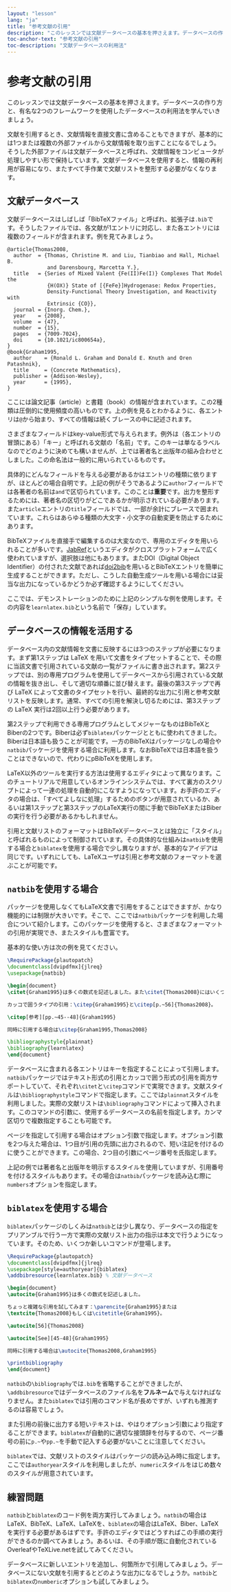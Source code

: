 ```yaml
---
layout: "lesson"
lang: "ja"
title: "参考文献の引用"
description: "このレッスンでは文献データベースの基本を押さえます。データベースの作り方と、有名な2つのフレームワークを使用したデータベースの利用法を学んでいきましょう。"
toc-anchor-text: "参考文献の引用"
toc-description: "文献データベースの利用法"
---
```


# 参考文献の引用

<script>
runlatex.preincludes = {
 "pre1": {
    "pre0": "learnlatex.bib"
   },
 "pre2": {
    "pre0": "learnlatex.bib"
   }
}
</script>

<!-- TODO: 日本語文献の扱いについてはlanguage-specificレッスンで扱う？ -->

<span class="summary">このレッスンでは文献データベースの基本を押さえます。データベースの作り方と、有名な2つのフレームワークを使用したデータベースの利用法を学んでいきましょう。</span>

文献を引用するとき、文献情報を直接文書に含めることもできますが、基本的には1つまたは複数の外部ファイルから文献情報を取り出すことになるでしょう。そうした外部ファイルは文献データベースと呼ばれ、文献情報をコンピュータが処理しやすい形で保持しています。文献データベースを使用すると、情報の再利用が容易になり、またすべて手作業で文献リストを整形する必要がなくなります。

## 文献データベース

文献データベースはしばしば「BibTeXファイル」と呼ばれ、拡張子は`.bib`です。そうしたファイルでは、各文献が1エントリに対応し、また各エントリには複数のフィールドが含まれます。例を見てみましょう。

<!-- {% raw %} -->
```
@article{Thomas2008,
  author  = {Thomas, Christine M. and Liu, Tianbiao and Hall, Michael B.
             and Darensbourg, Marcetta Y.},
  title   = {Series of Mixed Valent {Fe(II)Fe(I)} Complexes That Model the
             {H(OX)} State of [{FeFe}]Hydrogenase: Redox Properties,
             Density-Functional Theory Investigation, and Reactivity with
             Extrinsic {CO}},
  journal = {Inorg. Chem.},
  year    = {2008},
  volume  = {47},
  number  = {15},
  pages   = {7009-7024},
  doi     = {10.1021/ic800654a},
}
@book{Graham1995,
  author    = {Ronald L. Graham and Donald E. Knuth and Oren Patashnik},
  title     = {Concrete Mathematics},
  publisher = {Addison-Wesley},
  year      = {1995},
}
```
<!-- {% endraw %} -->

ここには論文記事（article）と書籍（book）の情報が含まれています。この2種類は圧倒的に使用頻度の高いものです。上の例を見るとわかるように、各エントリは`@`から始まり、すべての情報は続くブレースの中に記述されます。

さまざまなフィールドはkey-value形式で与えられます。例外は（各エントリの冒頭にある）「キー」と呼ばれる文献の「名前」です。このキーは単なるラベルなのでどのように決めても構いませんが、上では著者名と出版年の組み合わせとしました。この命名法は一般的に用いられているものです。

具体的にどんなフィールドを与える必要があるかはエントリの種類に依りますが、ほとんどの場合自明です。上記の例がそうであるように`author`フィールドでは各著者の名前は`and`で区切られています。このことは**重要**です。出力を整形するためには、著者名の区切りがどこであるかが明示されている必要があります。また`article`エントリの`title`フィールドでは、一部が余計にブレースで囲まれています。これらはあらゆる種類の大文字・小文字の自動変更を防止するためにあります。

BibTeXファイルを直接手で編集するのは大変なので、専用のエディタを用いられることが多いです。[JabRef](https://www.jabref.org)というエディタがクロスプラットフォームで広く使われていますが、選択肢は他にもあります。またDOI（Digital Object Identifier）の付された文献であれば[doi2bib](https://doi2bib.org)を用いるとBibTeXエントリを簡単に生成することができます。ただし、こうした自動生成ツールを用いる場合には妥当な出力になっているかどうか必ず確認するようにしてください。

ここでは、デモンストレーションのために上記のシンプルな例を使用します。その内容を`learnlatex.bib`という名前で「保存」しています。

## データベースの情報を活用する

データベース内の文献情報を文書に反映するには3つのステップが必要になります。まず第1ステップは LaTeX を用いて文書をタイプセットすることで、その際に当該文書で引用されている文献の一覧がファイルに書き出されます。第2ステップでは、別の専用プログラムを使用してデータベースから引用されている文献の情報を抜き出し、そして適切な順番に並び替えます。最後の第3ステップで再び LaTeX によって文書のタイプセットを行い、最終的な出力に引用と参考文献リストを反映します。通常、すべての引用を解決し切るためには、第3ステップの LaTeX 実行は2回以上行う必要があります。

第2ステップで利用できる専用プログラムとしてメジャーなものはBibTeXとBiberの2つです。Biberは必ず`biblatex`パッケージとともに使われてきました。Biberは日本語も扱うことが可能です。一方のBibTeXはパッケージなしの場合や`natbib`パッケージを使用する場合に利用します。なおBibTeXでは日本語を扱うことはできないので、代わりにpBibTeXを使用します。

LaTeX以外のツールを実行する方法は使用するエディタによって異なります。このチュートリアルで用意しているオンラインシステムでは、すべて裏方のスクリプトによって一連の処理を自動的にこなすようになっています。お手許のエディタの場合は、「すべてよしなに処理」するためのボタンが用意されているか、あるいは第1ステップと第3ステップのLaTeX実行の間に手動でBibTeXまたはBiberの実行を行う必要があるかもしれません。

引用と文献リストのフォーマットはBibTeXデータベースとは独立に「スタイル」と呼ばれるものによって制御されています。その具体的な仕組みは`natbib`を使用する場合と`biblatex`を使用する場合で少し異なりますが、基本的なアイデアは同じです。いずれにしても、LaTeXユーザは引用と参考文献のフォーマットを選ぶことが可能です。

## `natbib`を使用する場合

パッケージを使用しなくてもLaTeX文書で引用をすることはできますが、かなり機能的には制限が大きいです。そこで、ここでは`natbib`パッケージを利用した場合について紹介します。このパッケージを使用すると、さまざまなフォーマットの引用が実現でき、またスタイルも豊富です。

基本的な使い方は次の例を見てください。

```latex
\RequirePackage{plautopatch}
\documentclass[dvipdfmx]{jlreq}
\usepackage{natbib}

\begin{document}
\citet{Graham1995}は多くの数式を記述しました。また\citet{Thomas2008}にはいくつか化学式が出てきます。

カッコで囲うタイプの引用：\citep{Graham1995}と\citep[p.~56]{Thomas2008}。

\citep[参考][pp.~45--48]{Graham1995}

同時に引用する場合は\citep{Graham1995,Thomas2008}

\bibliographystyle{plainnat}
\bibliography{learnlatex}
\end{document}
```

データベースに含まれる各エントリはキーを指定することによって引用します。`natbib`パッケージではテキスト形式の引用とカッコで囲う形式の引用を両方サポートしていて、それぞれ`\citet`と`\citep`コマンドで実現できます。文献スタイルは`\bibliographystyle`コマンドで指定します。ここでは`plainnat`スタイルを利用しました。実際の文献リストは`\bibliography`コマンドによって挿入されます。このコマンドの引数に、使用するデータベースの名前を指定します。カンマ区切りで複数指定することも可能です。

ページを指定して引用する場合はオプション引数で指定します。オプション引数を2つ与えた場合は、1つ目が引用の先頭に出力されるので、短い注記を付けるのに使うことができます。この場合、2つ目の引数にページ番号を氏指定します。

上記の例では著者名と出版年を明示するスタイルを使用していますが、引用番号を付けるスタイルもあります。その場合は`natbib`パッケージを読み込む際に`numbers`オプションを指定します。

## `biblatex`を使用する場合

`biblatex`パッケージのしくみは`natbib`とは少し異なり、データベースの指定をプリアンブルで行う一方で実際の文献リスト出力の指示は本文で行うようになっています。そのため、いくつか新しいコマンドが登場します。

```latex
\RequirePackage{plautopatch}
\documentclass[dvipdfmx]{jlreq}
\usepackage[style=authoryear]{biblatex}
\addbibresource{learnlatex.bib} % 文献データベース

\begin{document}
\autocite{Graham1995}は多くの数式を記述しました。

ちょっと複雑な引用を試してみます：\parencite{Graham1995}または
\textcite{Thomas2008}もしくは\citetitle{Graham1995}。

\autocite[56]{Thomas2008}

\autocite[See][45-48]{Graham1995}

同時に引用する場合は\autocite{Thomas2008,Graham1995}

\printbibliography
\end{document}
```

`natbib`の`\bibliography`では`.bib`を省略することができましたが、`\addbibresource`ではデータベースのファイル名を**フルネーム**で与えなければなりません。また`biblatex`では引用のコマンド名が長めですが、いずれも推測するのは容易でしょう。

また引用の前後に出力する短いテキストは、やはりオプション引数により指定することができます。`biblatex`が自動的に適切な接頭辞を付与するので、ページ番号の前に`p.~`や`pp.~`を手動で記入する必要がないことに注意してください。

`biblatex`では、文献リストのスタイルはパッケージの読み込み時に指定します。ここでは`authoryear`スタイルを利用しましたが、`numeric`スタイルをはじめ数々のスタイルが用意されています。

## 練習問題

`natbib`と`biblatex`のコード例を両方実行してみましょう。`natbib`の場合はLaTeX、BibTeX、LaTeX、LaTeXを、`biblatex`の場合はLaTeX、Biber、LaTeXを実行する必要があるはずです。手許のエディタではどうすればこの手順の実行ができるのか調べてみましょう。あるいは、その手順が既に自動化されているOverleafやTeXLive.netを試してみてください。

データベースに新しいエントリを追加し、何箇所かで引用してみましょう。データベースにない文献を引用するとどのような出力になるでしょうか。`natbib`と`biblatex`の`numberic`オプションも試してみましょう。
